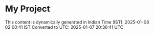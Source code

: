 # My Project

This content is dynamically generated in Indian Time (IST): 2025-01-08 02:00:41 IST
Converted to UTC: 2025-01-07 20:30:41 UTC
